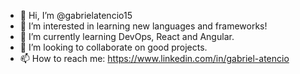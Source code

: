 - 👋 Hi, I’m @gabrielatencio15
- 👀 I’m interested in learning new languages and frameworks!
- 🌱 I’m currently learning DevOps, React and Angular.
- 💞️ I’m looking to collaborate on good projects.
- 📫 How to reach me: https://www.linkedin.com/in/gabriel-atencio

<!---
gabrielatencio15/gabrielatencio15 is a ✨ special ✨ repository because its `README.md` (this file) appears on your GitHub profile.
You can click the Preview link to take a look at your changes.
--->

